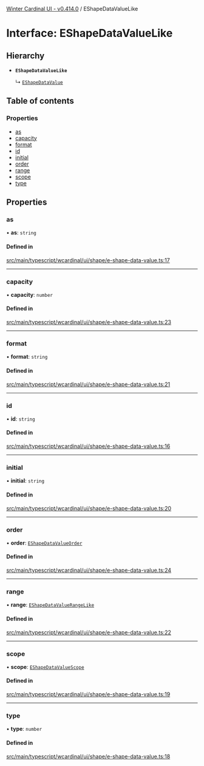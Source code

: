 [Winter Cardinal UI - v0.414.0](../index.md) / EShapeDataValueLike

# Interface: EShapeDataValueLike

## Hierarchy

- **`EShapeDataValueLike`**

  ↳ [`EShapeDataValue`](EShapeDataValue.md)

## Table of contents

### Properties

- [as](EShapeDataValueLike.md#as)
- [capacity](EShapeDataValueLike.md#capacity)
- [format](EShapeDataValueLike.md#format)
- [id](EShapeDataValueLike.md#id)
- [initial](EShapeDataValueLike.md#initial)
- [order](EShapeDataValueLike.md#order)
- [range](EShapeDataValueLike.md#range)
- [scope](EShapeDataValueLike.md#scope)
- [type](EShapeDataValueLike.md#type)

## Properties

### as

• **as**: `string`

#### Defined in

[src/main/typescript/wcardinal/ui/shape/e-shape-data-value.ts:17](https://github.com/winter-cardinal/winter-cardinal-ui/blob/v0.414.0/src/main/typescript/wcardinal/ui/shape/e-shape-data-value.ts#L17)

___

### capacity

• **capacity**: `number`

#### Defined in

[src/main/typescript/wcardinal/ui/shape/e-shape-data-value.ts:23](https://github.com/winter-cardinal/winter-cardinal-ui/blob/v0.414.0/src/main/typescript/wcardinal/ui/shape/e-shape-data-value.ts#L23)

___

### format

• **format**: `string`

#### Defined in

[src/main/typescript/wcardinal/ui/shape/e-shape-data-value.ts:21](https://github.com/winter-cardinal/winter-cardinal-ui/blob/v0.414.0/src/main/typescript/wcardinal/ui/shape/e-shape-data-value.ts#L21)

___

### id

• **id**: `string`

#### Defined in

[src/main/typescript/wcardinal/ui/shape/e-shape-data-value.ts:16](https://github.com/winter-cardinal/winter-cardinal-ui/blob/v0.414.0/src/main/typescript/wcardinal/ui/shape/e-shape-data-value.ts#L16)

___

### initial

• **initial**: `string`

#### Defined in

[src/main/typescript/wcardinal/ui/shape/e-shape-data-value.ts:20](https://github.com/winter-cardinal/winter-cardinal-ui/blob/v0.414.0/src/main/typescript/wcardinal/ui/shape/e-shape-data-value.ts#L20)

___

### order

• **order**: [`EShapeDataValueOrder`](../index.md#eshapedatavalueorder)

#### Defined in

[src/main/typescript/wcardinal/ui/shape/e-shape-data-value.ts:24](https://github.com/winter-cardinal/winter-cardinal-ui/blob/v0.414.0/src/main/typescript/wcardinal/ui/shape/e-shape-data-value.ts#L24)

___

### range

• **range**: [`EShapeDataValueRangeLike`](EShapeDataValueRangeLike.md)

#### Defined in

[src/main/typescript/wcardinal/ui/shape/e-shape-data-value.ts:22](https://github.com/winter-cardinal/winter-cardinal-ui/blob/v0.414.0/src/main/typescript/wcardinal/ui/shape/e-shape-data-value.ts#L22)

___

### scope

• **scope**: [`EShapeDataValueScope`](../index.md#eshapedatavaluescope)

#### Defined in

[src/main/typescript/wcardinal/ui/shape/e-shape-data-value.ts:19](https://github.com/winter-cardinal/winter-cardinal-ui/blob/v0.414.0/src/main/typescript/wcardinal/ui/shape/e-shape-data-value.ts#L19)

___

### type

• **type**: `number`

#### Defined in

[src/main/typescript/wcardinal/ui/shape/e-shape-data-value.ts:18](https://github.com/winter-cardinal/winter-cardinal-ui/blob/v0.414.0/src/main/typescript/wcardinal/ui/shape/e-shape-data-value.ts#L18)
